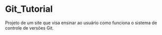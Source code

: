 # Git_Tutorial
Projeto de um site que visa ensinar ao usuário como funciona o sistema de controle de versões Git.
